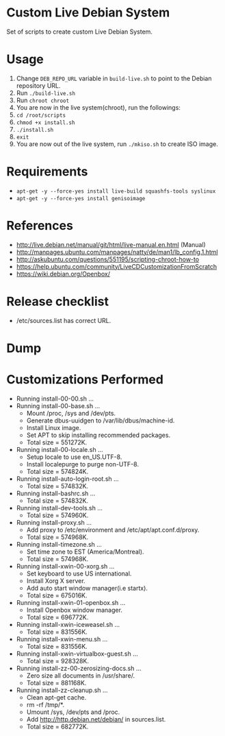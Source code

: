 # Custom Live Debian System
Set of scripts to create custom Live Debian System.

# Usage
1. Change `DEB_REPO_URL` variable in `build-live.sh` to point to the Debian repository URL.
1. Run `./build-live.sh`
1. Run `chroot chroot`
1. You are now in the live system(chroot), run the followings:
1. `cd /root/scripts`
1. `chmod +x install.sh`
1. `./install.sh`
1. `exit`
1. You are now out of the live system, run `./mkiso.sh` to create ISO image.

# Requirements
* `apt-get -y --force-yes install live-build squashfs-tools syslinux`
* `apt-get -y --force-yes install genisoimage` 

# References
* http://live.debian.net/manual/git/html/live-manual.en.html (Manual)
* http://manpages.ubuntu.com/manpages/natty/de/man1/lb_config.1.html
* http://askubuntu.com/questions/551195/scripting-chroot-how-to
* https://help.ubuntu.com/community/LiveCDCustomizationFromScratch
* https://wiki.debian.org/Openbox/

# Release checklist
* /etc/sources.list has correct URL.

# Dump


# Customizations Performed
  * Running install-00-00.sh ...
  * Running install-00-base.sh ...
    * Mount /proc, /sys and /dev/pts.
    * Generate dbus-uuidgen to /var/lib/dbus/machine-id.
    * Install Linux image.
    * Set APT to skip installing recommended packages.
    * Total size = 551272K.
  * Running install-00-locale.sh ...
    * Setup locale to use en_US.UTF-8.
    * Install localepurge to purge non-UTF-8.
    * Total size = 574824K.
  * Running install-auto-login-root.sh ...
    * Total size = 574832K.
  * Running install-bashrc.sh ...
    * Total size = 574832K.
  * Running install-dev-tools.sh ...
    * Total size = 574960K.
  * Running install-proxy.sh ...
    * Add proxy to /etc/environment and /etc/apt/apt.conf.d/proxy.
    * Total size = 574968K.
  * Running install-timezone.sh ...
    * Set time zone to EST (America/Montreal).
    * Total size = 574968K.
  * Running install-xwin-00-xorg.sh ...
    * Set keyboard to use US international.
    * Install Xorg X server.
    * Add auto start window manager(i.e startx).
    * Total size = 675016K.
  * Running install-xwin-01-openbox.sh ...
    * Install Openbox window manager.
    * Total size = 696772K.
  * Running install-xwin-iceweasel.sh ...
    * Total size = 831556K.
  * Running install-xwin-menu.sh ...
    * Total size = 831556K.
  * Running install-xwin-virtualbox-guest.sh ...
    * Total size = 928328K.
  * Running install-zz-00-zerosizing-docs.sh ...
    * Zero size all documents in /usr/share/.
    * Total size = 881168K.
  * Running install-zz-cleanup.sh ...
    * Clean apt-get cache.
    * rm -rf /tmp/*.
    * Umount /sys, /dev/pts and /proc.
    * Add http://http.debian.net/debian/ in sources.list.
    * Total size = 682772K.
